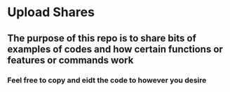 # Upload Shares
## The purpose of this repo is to share bits of examples of codes and how certain functions or features or commands work
### Feel free to copy and eidt the code to however you desire

